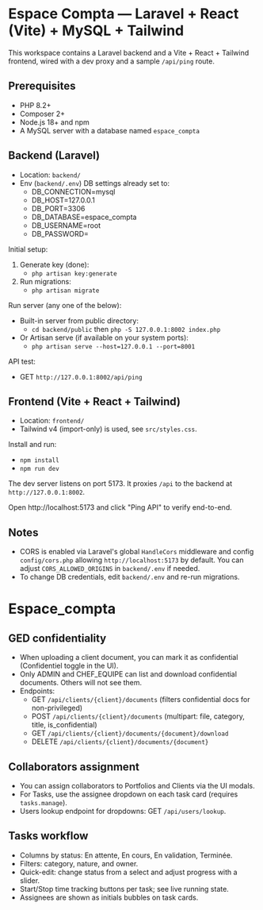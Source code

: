 # Espace Compta — Laravel + React (Vite) + MySQL + Tailwind

This workspace contains a Laravel backend and a Vite + React + Tailwind frontend, wired with a dev proxy and a sample `/api/ping` route.

## Prerequisites
- PHP 8.2+
- Composer 2+
- Node.js 18+ and npm
- A MySQL server with a database named `espace_compta`

## Backend (Laravel)
- Location: `backend/`
- Env (`backend/.env`) DB settings already set to:
  - DB_CONNECTION=mysql
  - DB_HOST=127.0.0.1
  - DB_PORT=3306
  - DB_DATABASE=espace_compta
  - DB_USERNAME=root
  - DB_PASSWORD=

Initial setup:
1. Generate key (done):
   - `php artisan key:generate`
2. Run migrations:
   - `php artisan migrate`

Run server (any one of the below):
- Built-in server from public directory:
  - `cd backend/public` then `php -S 127.0.0.1:8002 index.php`
- Or Artisan serve (if available on your system ports):
  - `php artisan serve --host=127.0.0.1 --port=8001`

API test:
- GET `http://127.0.0.1:8002/api/ping`

## Frontend (Vite + React + Tailwind)
- Location: `frontend/`
- Tailwind v4 (import-only) is used, see `src/styles.css`.

Install and run:
- `npm install`
- `npm run dev`

The dev server listens on port 5173. It proxies `/api` to the backend at `http://127.0.0.1:8002`.

Open http://localhost:5173 and click "Ping API" to verify end-to-end.

## Notes
- CORS is enabled via Laravel's global `HandleCors` middleware and config `config/cors.php` allowing `http://localhost:5173` by default. You can adjust `CORS_ALLOWED_ORIGINS` in `backend/.env` if needed.
- To change DB credentials, edit `backend/.env` and re-run migrations.
# Espace_compta

## GED confidentiality

- When uploading a client document, you can mark it as confidential (Confidentiel toggle in the UI).
- Only ADMIN and CHEF_EQUIPE can list and download confidential documents. Others will not see them.
- Endpoints:
  - GET `/api/clients/{client}/documents` (filters confidential docs for non-privileged)
  - POST `/api/clients/{client}/documents` (multipart: file, category, title, is_confidential)
  - GET `/api/clients/{client}/documents/{document}/download`
  - DELETE `/api/clients/{client}/documents/{document}`

## Collaborators assignment

- You can assign collaborators to Portfolios and Clients via the UI modals.
- For Tasks, use the assignee dropdown on each task card (requires `tasks.manage`).
- Users lookup endpoint for dropdowns: GET `/api/users/lookup`.

## Tasks workflow

- Columns by status: En attente, En cours, En validation, Terminée.
- Filters: category, nature, and owner.
- Quick-edit: change status from a select and adjust progress with a slider.
- Start/Stop time tracking buttons per task; see live running state.
- Assignees are shown as initials bubbles on task cards.
